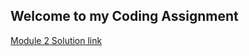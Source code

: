 ## Welcome to my Coding Assignment

[Module 2 Solution link](https://elwirak4.github.io/HTML-CSS-and-Javascript-for-Web-Developers/module2-solution/)


